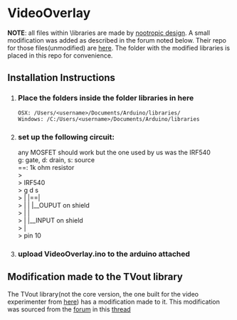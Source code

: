 # VideoOverlay
**NOTE**: all files within \libraries are made by [nootropic design](https://github.com/nootropicdesign). A small modification was added as described in the forum noted below. Their repo for those files(unmodified) are [here](https://github.com/nootropicdesign/arduino-tvout-ve). The folder with the modified libraries is placed in this repo for convenience.

## Installation Instructions
1.  ### Place the folders inside the folder libraries in here

        OSX: /Users/<username>/Documents/Arduino/libraries/
        Windows: /C:/Users/<username>/Documents/Arduino/libraries

2.  ### set up the following circuit:  
    any MOSFET should work but the one used by us was the IRF540  
    g: gate, d: drain, s: source  
    ==: 1k ohm resistor  
        >  
        > IRF540  
        > g  d  s  
        > |  |==|  
        > |  |  |__OUPUT on shield  
        > |  |  
        > |  |__INPUT on shield  
        > |  
        > pin 10  
        

    
3.  ### upload VideoOverlay.ino to the arduino attached

## Modification made to the TVout library
The TVout library(not the core version, the one built for the video experimenter from [here](https://github.com/nootropicdesign/arduino-tvout-ve)) has a modification made to it. This modification was sourced from the [forum](https://nootropicdesign.com/store/forums/) in this [thread](https://nootropicdesign.com/store/forums/topic/black-letters/)
